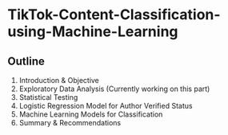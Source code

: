 # TikTok-Content-Classification-using-Machine-Learning

## Outline
1. Introduction & Objective
2. Exploratory Data Analysis  (Currently working on this part)
3. Statistical Testing
4. Logistic Regression Model for Author Verified Status
5. Machine Learning Models for Classification
6. Summary & Recommendations
